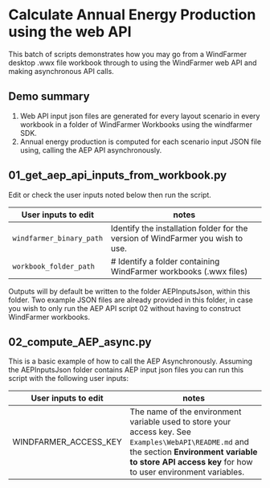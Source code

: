 # Calculate Annual Energy Production using the web API

This batch of scripts demonstrates how you may go from a WindFarmer desktop .wwx file workbook through to using the WindFarmer web API and making asynchronous API calls. 

## Demo summary
1. Web API input json files are generated for every layout scenario in  every workbook in a folder of WindFarmer Workbooks using the windfarmer SDK. 
2. Annual energy production is computed for each scenario input JSON file using, calling the AEP API asynchronously. 

## 01_get_aep_api_inputs_from_workbook.py

Edit or check the user inputs noted below then run the script. 

| User inputs to edit| notes   |
|--------------------|---------|
| ```windfarmer_binary_path``` | Identify the installation folder for the version of WindFarmer you wish to use. |
| ```workbook_folder_path``` | # Identify a folder containing WindFarmer workbooks (.wwx files) |

Outputs will by default be written to the folder AEPInputsJson, within this folder. Two example JSON files are already provided in this folder, in case you wish to only run the AEP API script 02 without having to construct WindFarmer workbooks. 

## 02_compute_AEP_async.py

This is a basic example of how to call the AEP Asynchronously. Assuming the AEPInputsJson folder contains AEP input json files you can run this script with the following user inputs:

| User inputs to edit| notes   |
|--------------------|---------|
|WINDFARMER_ACCESS_KEY | The name of the environment variable used to store your access key. See ```Examples\WebAPI\README.md``` and the section **Environment variable to store API access key** for how to user environment variables. |